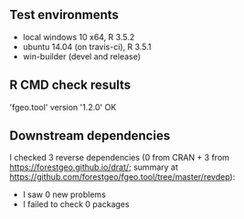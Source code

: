 ## Test environments

* local windows 10 x64, R 3.5.2
* ubuntu 14.04 (on travis-ci), R 3.5.1
* win-builder (devel and release)

## R CMD check results

'fgeo.tool' version '1.2.0'
OK

## Downstream dependencies

I checked 3 reverse dependencies (0 from CRAN + 3 from <https://forestgeo.github.io/drat/>; summary at <https://github.com/forestgeo/fgeo.tool/tree/master/revdep>):

 * I saw 0 new problems
 * I failed to check 0 packages
